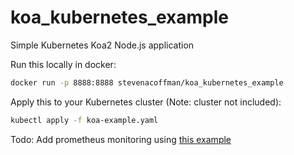 # koa_kubernetes_example
Simple Kubernetes Koa2 Node.js application

Run this locally in docker:
```bash
docker run -p 8888:8888 stevenacoffman/koa_kubernetes_example
```

Apply this to your Kubernetes cluster (Note: cluster not included):
```bash
kubectl apply -f koa-example.yaml
```

Todo: Add prometheus monitoring using [this example](https://github.com/RisingStack/example-prometheus-nodejs/blob/master/src/server.js)
